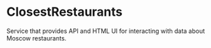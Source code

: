 # ClosestRestaurants
Service that provides API and HTML UI for interacting with data about Moscow restaurants.
